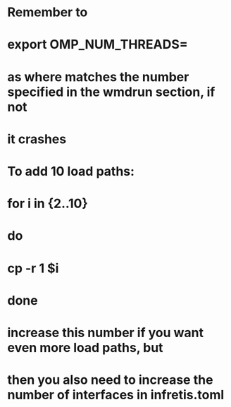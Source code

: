 # Remember to
# 	export OMP_NUM_THREADS=<ntmomp>
# as where <ntomp> matches the number specified in the wmdrun section, if not
# it crashes

# To add 10 load paths:

#	for i in {2..10}
# 	do
# 		cp -r 1 $i
# 	done

# increase this number if you want even more load paths, but
# then you also need to increase the number of interfaces in infretis.toml

